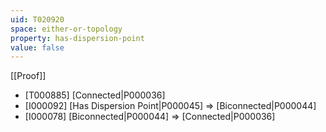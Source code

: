 ```yaml
---
uid: T020920
space: either-or-topology
property: has-dispersion-point
value: false
---
```

[[Proof]]

* [T000885] [Connected|P000036]
* [I000092] [Has Dispersion Point|P000045] => [Biconnected|P000044]
* [I000078] [Biconnected|P000044] => [Connected|P000036]

